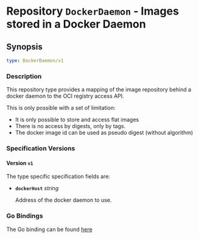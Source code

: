 # Repository `DockerDaemon` - Images stored in a Docker Daemon

## Synopsis

```yaml
type: DockerDaemon/v1
```

### Description

This repository type provides a mapping of the image repository behind a docker
daemon to the OCI registry access API.

This is only possible with a set of limitation:

- It is only possible to store and access flat images
- There is no access by digests, only by tags.
- The docker image id can be used as pseudo digest (without algorithm)

### Specification Versions

#### Version `v1`

The type specific specification fields are:

- **`dockerHost`** *string*

  Address of the docker daemon to use.

### Go Bindings

The Go binding can be found [here](type.go)
